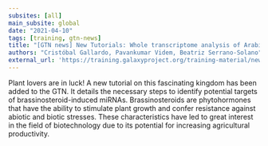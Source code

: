```yaml
---
subsites: [all]
main_subsite: global
date: "2021-04-10"
tags: [training, gtn-news]
title: "[GTN news] New Tutorials: Whole transcriptome analysis of Arabidopsis thaliana"
authors: "Cristóbal Gallardo, Pavankumar Videm, Beatriz Serrano-Solano"
external_url: 'https://training.galaxyproject.org/training-material/news/2021/04/10/tutorial_plant_transcriptomics.html'
---
```


Plant lovers are in luck! A new tutorial on this fascinating kingdom has been added to the GTN. It details the necessary steps to identify potential targets of brassinosteroid-induced miRNAs. Brassinosteroids are phytohormones that have the ability to stimulate plant growth and confer resistance against abiotic and biotic stresses. These characteristics have led to great interest in the field of biotechnology due to its potential for increasing agricultural productivity.

